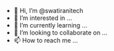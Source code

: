 - 👋 Hi, I’m @swatiranitech
- 👀 I’m interested in ...
- 🌱 I’m currently learning ...
- 💞️ I’m looking to collaborate on ...
- 📫 How to reach me ...

<!---
swatiranitech/swatiranitech is a ✨ special ✨ repository because its `README.md` (this file) appears on your GitHub profile.
You can click the Preview link to take a look at your changes.
--->
